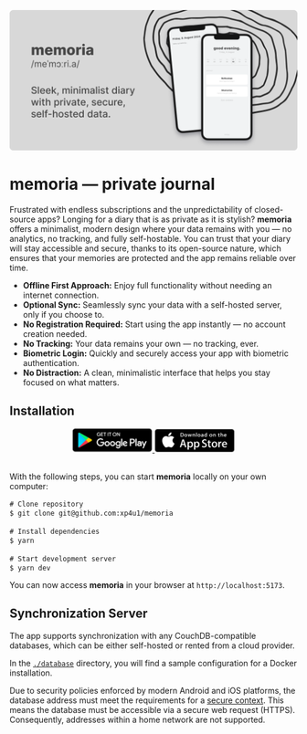 ![](./.github/promo.png)

# memoria — private journal

Frustrated with endless subscriptions and the unpredictability of closed-source apps? Longing for a diary that is as private as it is stylish? **memoria** offers a minimalist, modern design where your data remains with you — no analytics, no tracking, and fully self-hostable. You can trust that your diary will stay accessible and secure, thanks to its open-source nature, which ensures that your memories are protected and the app remains reliable over time.

- **Offline First Approach:** Enjoy full functionality without needing an internet connection.
- **Optional Sync:** Seamlessly sync your data with a self-hosted server, only if you choose to.
- **No Registration Required:** Start using the app instantly — no account creation needed.
- **No Tracking:** Your data remains your own — no tracking, ever.
- **Biometric Login:** Quickly and securely access your app with biometric authentication.
- **No Distraction:** A clean, minimalistic interface that helps you stay focused on what matters.

## Installation

<div align="center">
  <a href="https://play.google.com/store/apps/details?id=de.xp4u1.memoria">
    <img alt="Get it on Google Play" src="./.github/playstore.png" width="140">
  </a>
  <a href="https://apps.apple.com/us/app/memoria-private-journal/id6621187886">
    <img alt="Download on the App Store" src="./.github/appstore.png" width="140">
  </a>
</div>

<br />

With the following steps, you can start **memoria** locally on your own computer:

```
# Clone repository
$ git clone git@github.com:xp4u1/memoria

# Install dependencies
$ yarn

# Start development server
$ yarn dev
```

You can now access **memoria** in your browser at `http://localhost:5173`.

## Synchronization Server

The app supports synchronization with any CouchDB-compatible databases, which can be either self-hosted or rented from a cloud provider.

In the [`./database`](./database) directory, you will find a sample configuration for a Docker installation.

Due to security policies enforced by modern Android and iOS platforms, the database address must meet the requirements for a [secure context](https://developer.mozilla.org/en-US/docs/Web/Security/Secure_Contexts). This means the database must be accessible via a secure web request (HTTPS). Consequently, addresses within a home network are not supported.
